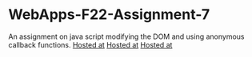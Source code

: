 # WebApps-F22-Assignment-7
An assignment on java script modifying the DOM and using anonymous callback functions.
[Hosted at](https://44-563-web-apps-f22.github.io/44563-webapps-assignment-7-likhithalavu/Cycler.html)
[Hosted at](https://44-563-web-apps-f22.github.io/44563-webapps-assignment-7-likhithalavu/reaction.html)
[Hosted at](https://44-563-web-apps-f22.github.io/44563-webapps-assignment-7-likhithalavu/treasure.html)
